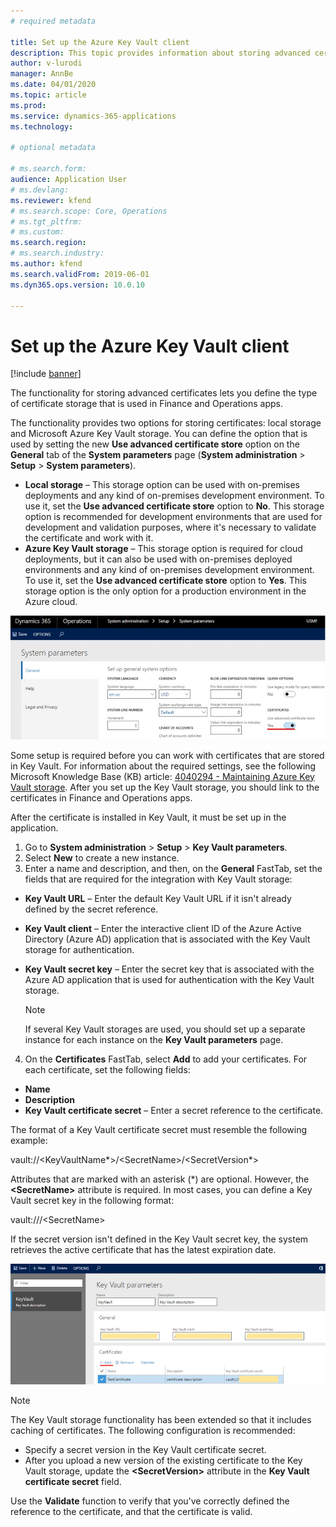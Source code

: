 ```yaml
---
# required metadata

title: Set up the Azure Key Vault client
description: This topic provides information about storing advanced certificates and defining the certificate storage type.
author: v-lurodi
manager: AnnBe
ms.date: 04/01/2020
ms.topic: article
ms.prod: 
ms.service: dynamics-365-applications
ms.technology: 

# optional metadata

# ms.search.form: 
audience: Application User
# ms.devlang: 
ms.reviewer: kfend
# ms.search.scope: Core, Operations
# ms.tgt_pltfrm: 
# ms.custom: 
ms.search.region: 
# ms.search.industry: 
ms.author: kfend
ms.search.validFrom: 2019-06-01
ms.dyn365.ops.version: 10.0.10

---
```


# Set up the Azure Key Vault client
[!include [banner](../includes/banner.md)]

The functionality for storing advanced certificates lets you define the type of certificate storage that is used in Finance and Operations apps.

The functionality provides two options for storing certificates: local storage and Microsoft Azure Key Vault storage. You can define the option that is used by setting the new **Use advanced certificate store** option on the **General** tab of the **System parameters** page (**System administration** \> **Setup** \> **System parameters**).

- **Local storage** – This storage option can be used with on-premises deployments and any kind of on-premises development environment. To use it, set the **Use advanced certificate store** option to **No**. This storage option is recommended for development environments that are used for development and validation purposes, where it's necessary to validate the certificate and work with it.
- **Azure Key Vault storage** – This storage option is required for cloud deployments, but it can also be used with on-premises deployed environments and any kind of on-premises development environment. To use it, set the **Use advanced certificate store** option to **Yes**. This storage option is the only option for a production environment in the Azure cloud.

![System parameters page, General tab](media/1_System_parameters.jpg)

Some setup is required before you can work with certificates that are stored in Key Vault. For information about the required settings, see the following Microsoft Knowledge Base (KB) article: [4040294 - Maintaining Azure Key Vault storage](https://support.microsoft.com/en-us/help/4040294/maintaining-azure-key-vault-storage). After you set up the Key Vault storage, you should link to the certificates in Finance and Operations apps.

After the certificate is installed in Key Vault, it must be set up in the application.

1. Go to **System administration** \> **Setup** \> **Key Vault parameters**.
2. Select **New** to create a new instance.
3. Enter a name and description, and then, on the **General** FastTab, set the fields that are required for the integration with Key Vault storage:

- **Key Vault URL** – Enter the default Key Vault URL if it isn't already defined by the secret reference.
- **Key Vault client** – Enter the interactive client ID of the Azure Active Directory (Azure AD) application that is associated with the Key Vault storage for authentication.
- **Key Vault secret key** – Enter the secret key that is associated with the Azure AD application that is used for authentication with the Key Vault storage.

   > [!NOTE]
   > If several Key Vault storages are used, you should set up a separate instance for each instance on the **Key Vault parameters** page.

4. On the **Certificates** FastTab, select **Add** to add your certificates. For each certificate, set the following fields:

- **Name**
- **Description**
- **Key Vault certificate secret** – Enter a secret reference to the certificate.

The format of a Key Vault certificate secret must resemble the following example:

vault://\<KeyVaultName\*\>/\<SecretName\>/\<SecretVersion\*\>

Attributes that are marked with an asterisk (\*) are optional. However, the **\<SecretName\>** attribute is required. In most cases, you can define a Key Vault secret key in the following format:

vault:///\<SecretName\>

If the secret version isn't defined in the Key Vault secret key, the system retrieves the active certificate that has the latest expiration date.

![Key vault parameters page](media/2_Key_Vault_parameters.jpg)

   > [!NOTE]
   > The Key Vault storage functionality has been extended so that it includes caching of certificates. The following configuration is recommended:

- Specify a secret version in the Key Vault certificate secret.
- After you upload a new version of the existing certificate to the Key Vault storage, update the **\<SecretVersion\>** attribute in the **Key Vault certificate secret** field.

Use the **Validate** function to verify that you've correctly defined the reference to the certificate, and that the certificate is valid.
